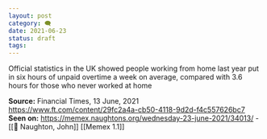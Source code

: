 ```yaml
---
layout: post
category: 🗨️
date: 2021-06-23
status: draft
tags:
---
```

Official statistics in the UK showed people working from home last year put in six hours of unpaid overtime a week on average, compared with 3.6 hours for those who never worked at home

**Source:** Financial Times, 13 June, 2021
https://www.ft.com/content/29fc2a4a-cb50-4118-9d2d-f4c557626bc7
**Seen on:** https://memex.naughtons.org/wednesday-23-june-2021/34013/
	- [[👤 Naughton, John]] [[Memex 1.1]]
